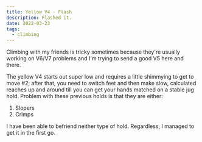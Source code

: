 ```yaml
---
title: Yellow V4 - Flash
description: Flashed it.
date: 2022-03-23
tags:
  - climbing
---
```

Climbing with my friends is tricky sometimes because they're usually working on V6/V7 problems and I'm trying to send a good V5 here and there. 

The yellow V4 starts out super low and requires a little shimmying to get to move #2; after that, you need to switch feet and then make slow, calculated reaches up and around till you can get your hands matched on a stable jug hold. Problem with these previous holds is that they are either:
1. Slopers
2. Crimps

I have been able to befriend neither type of hold. Regardless, I managed to get it in the first go.
